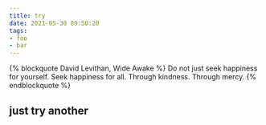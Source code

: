 ```yaml
---
title: try
date: 2021-05-30 09:50:20
tags:
- foo
- bar
---
```

{% blockquote David Levithan, Wide Awake %}
Do not just seek happiness for yourself. Seek happiness for all. Through kindness. Through mercy.
{% endblockquote %}
## just try another
